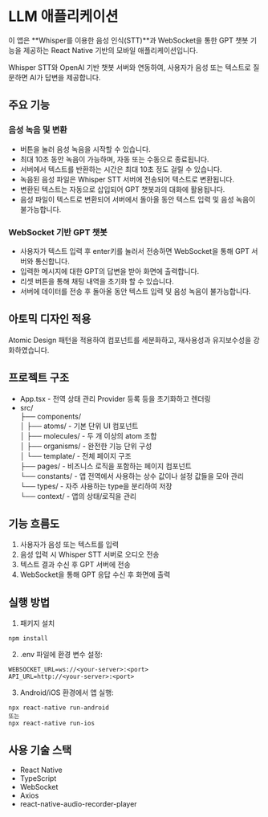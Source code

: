 # LLM 애플리케이션

이 앱은 **Whisper를 이용한 음성 인식(STT)**과 WebSocket을 통한 GPT 챗봇 기능을 제공하는 React Native 기반의 모바일 애플리케이션입니다.

Whisper STT와 OpenAI 기반 챗봇 서버와 연동하여, 사용자가 음성 또는 텍스트로 질문하면 AI가 답변을 제공합니다.

## 주요 기능

### 음성 녹음 및 변환

- 버튼을 눌러 음성 녹음을 시작할 수 있습니다.
- 최대 10초 동안 녹음이 가능하며, 자동 또는 수동으로 종료됩니다.
- 서버에서 텍스트를 반환하는 시간은 최대 10초 정도 걸릴 수 있습니다.
- 녹음된 음성 파일은 Whisper STT 서버에 전송되어 텍스트로 변환됩니다.
- 변환된 텍스트는 자동으로 삽입되어 GPT 챗봇과의 대화에 활용됩니다.
- 음성 파일이 텍스트로 변환되어 서버에서 돌아올 동안 텍스트 입력 및 음성 녹음이 불가능합니다.

### WebSocket 기반 GPT 챗봇

- 사용자가 텍스트 입력 후 enter키를 눌러서 전송하면 WebSocket을 통해 GPT 서버와 통신합니다.
- 입력한 메시지에 대한 GPT의 답변을 받아 화면에 출력합니다.
- 리셋 버튼을 통해 채팅 내역을 초기화 할 수 있습니다.
- 서버에 데이터를 전송 후 돌아올 동안 텍스트 입력 및 음성 녹음이 불가능합니다.

## 아토믹 디자인 적용

Atomic Design 패턴을 적용하여 컴포넌트를 세분화하고, 재사용성과 유지보수성을 강화하였습니다.

## 프로젝트 구조

- App.tsx - 전역 상태 관리 Provider 등록 등을 초기화하고 렌더링
- src/<br/>
  ├── components/<br/>
  │ ├── atoms/ - 기본 단위 UI 컴포넌트<br/>
  │ ├── molecules/ - 두 개 이상의 atom 조합<br/>
  │ ├── organisms/ - 완전한 기능 단위 구성<br/>
  │ └── template/ - 전체 페이지 구조<br/>
  ├── pages/ - 비즈니스 로직을 포함하는 페이지 컴포넌트<br/>
  └── constants/ - 앱 전역에서 사용하는 상수 값이나 설정 값들을 모아 관리<br/>
  └── types/ - 자주 사용하는 type을 분리하여 저장<br/>
  └── context/ - 앱의 상태/로직을 관리

## 기능 흐름도

1. 사용자가 음성 또는 텍스트를 입력
2. 음성 입력 시 Whisper STT 서버로 오디오 전송
3. 텍스트 결과 수신 후 GPT 서버에 전송
4. WebSocket을 통해 GPT 응답 수신 후 화면에 출력

## 실행 방법

1. 패키지 설치

```
npm install
```

2. .env 파일에 환경 변수 설정:

```
WEBSOCKET_URL=ws://<your-server>:<port>
API_URL=http://<your-server>:<port>
```

3. Android/iOS 환경에서 앱 실행:

```
npx react-native run-android
또는
npx react-native run-ios
```

## 사용 기술 스택

- React Native
- TypeScript
- WebSocket
- Axios
- react-native-audio-recorder-player
